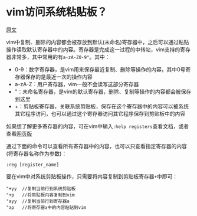 # vim访问系统粘贴板？

[原文](https://www.zhihu.com/question/19863631/answer/89354508)

vim中复制、删除的内容都会被存放到默认(未命名)寄存器中，之后可以通过粘贴操作读取默认寄存器中的内容。寄存器是完成这一过程的中转站，vim支持的寄存器非常多，其中常用的有`a-zA-Z0-9"`。其中：

- 0-9：数字寄存器，是vim用来保存最近复制、删除等操作的内容，其中0号寄存器保存的是最近一次的操作内容
- a-zA-Z：用户寄存器，vim一般不会读写这部分寄存器
- "：未命名寄存器，是vim的默认寄存器，删除、复制等操作的内容都会被保存到这里
- +：剪贴板寄存器，关联系统剪贴板，保存在这个寄存器中的内容可以被系统其它程序访问，也可以通过这个寄存器访问其它程序保存到剪贴板中的内容

如果想了解更多寄存器的内容，可在vim中输入`:help registers`查看文档，或者查看[网页版](http://vimdoc.sourceforge.net/htmldoc/change.html#registers)

通过下面的命令可以查看所有寄存器中的内容，也可以只查看指定寄存器的内容(将寄存器名称作为参数)：
```
:reg [register_name]
```

要在vim中对系统剪贴板操作，只需要将内容复制到剪贴板寄存器`+`中即可：
```
"+yy  //复制当前行到系统剪贴板
"+p   //将剪贴板内容复制到vim
"ayy  //复制当前行到寄存器a
"ap   //将寄存器a中的内容粘贴到vim
```
